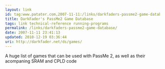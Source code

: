 ```yaml
---
layout: link
id: tag:www.patater.com,2007-11-11:/links/darkfaders-passme2-game-database
title: DarkFader's PassMe2 Game Database
tags: link technical-reference running-programs
permalink: /links/darkfaders-passme2-game-database/
date: 2007-11-11 23:41:13
updated: 2010-12-19 03:36:44
uri: http://darkfader.net/ds/games/
---
```

A huge list of games that can be used with PassMe 2, as well as their
acompaning SRAM and CPLD code
